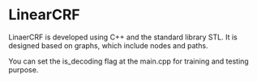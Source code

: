 # LinearCRF

LinaerCRF is developed using C++ and the standard library STL. It is designed based on graphs, which include nodes and paths. 

You can set the is_decoding flag at the main.cpp for training and testing purpose. 

